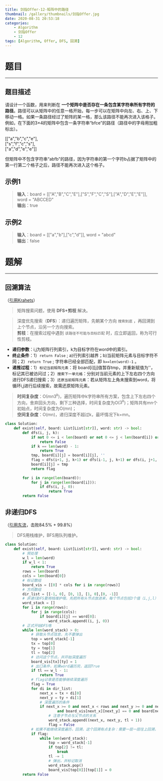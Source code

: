 ```yaml
---
title: 剑指Offer-12-矩阵中的路径
thumbnail: /gallery/thumbnails/剑指Offer.jpg
date: 2020-08-31 20:53:18
categories:
    - Algorithm  
    - 剑指Offer  
    - 12
tags: [Algorithm, Offer, DFS, 回溯]
---
```


# 题目
---
## 题目描述
请设计一个函数，用来判断在 **一个矩阵中是否存在一条包含某字符串所有字符的路径**。路径可以从矩阵中的任意一格开始，每一步可以在矩阵中向左、右、上、下移动一格。如果一条路径经过了矩阵的某一格，那么该路径不能再次进入该格子。例如，在下面的3×4的矩阵中包含一条字符串“bfce”的路径（路径中的字母用加粗标出）。
<!-- more -->

[["a","b","c","e"],  
["s","f","c","s"],  
["a","d","e","e"]]

但矩阵中不包含字符串“abfb”的路径，因为字符串的第一个字符b占据了矩阵中的第一行第二个格子之后，路径不能再次进入这个格子。

## 示例1
> **输入**：board = [["A","B","C","E"],["S","F","C","S"],["A","D","E","E"]], word = "ABCCED"  
> **输出**：true

## 示例2
> **输入**：board = [["a","b"],["c","d"]], word = "abcd"  
> **输出**：false

# 题解
---
## 回溯算法
（[引用Krahets](https://leetcode-cn.com/problems/ju-zhen-zhong-de-lu-jing-lcof/solution/mian-shi-ti-12-ju-zhen-zhong-de-lu-jing-shen-du-yo/)）
> 矩阵搜索问题，使用 **DFS+剪枝** 解决。

> 深度优先搜索（**DFS**）：递归遍历矩阵，先朝某个方向 `搜索到底` ，再回溯到上个节点，沿另一个方向搜索。  
> **剪枝**：在搜索过程中遇到 `该路径不可能与目标匹配` 时，应立即返回，称为可行性剪枝。

- **递归参数**：i,j为矩阵行列索引，k为目标字符在word中的索引。
- **终止条件**：1）`return False` ; a)行列索引越界；b)当前矩阵元素与目标字符不同；2）`return True` ; 字符串已经全部匹配，即 `k==len(word)-1` 。
- **递推过程**：1）`标记当前矩阵元素`：将 board[i][j]值暂存tmp，并重新赋值为''，标记其已被访问过；2）`搜索下一单元格`：分别对当前元素的上下左右四个方向进行DFS递归搜索；3）`还原当前矩阵元素`：若从矩阵左上角未搜索到word，将循环i,j进行后续搜索，故需还原矩阵元素。

> **时间复杂度**：O($mn3^k$)，遍历矩阵中k字符串所有方案，包含上下左右四个方向，舍弃回头方向，剩下三种选择，时间复杂度为O($3^k$)；矩阵共有mn个初始点，时间复杂度为O(mn)；  
> **空间复杂度**：O(mn)，递归深度不超过k，最坏情况下k=mn。

```python
class Solution:
    def exist(self, board: List[List[str]], word: str) -> bool:
        def dfs(i, j, k):
            if not 0 <= i < len(board) or not 0 <= j < len(board[i]) or board[i][j] != word[k]:
                return False
            if k == len(word) - 1:
                return True
            tmp, board[i][j] = board[i][j], ''
            flag = dfs(i+1, j, k+1) or dfs(i-1, j, k+1) or dfs(i, j+1, k+1) or dfs(i, j-1, k+1)
            board[i][j] = tmp
            return flag
        
        for i in range(len(board)):
            for j in range(len(board[i])):
                if dfs(i, j, 0):
                    return True
        return False        
```

## 非递归DFS
（[引用东流](https://leetcode-cn.com/problems/ju-zhen-zhong-de-lu-jing-lcof/solution/fei-di-gui-dfs53-100-by-dong-liu-4/)，击败84.5% + 99.8%）
> DFS用栈维护，BFS用队列维护。

```python
class Solution:
    def exist(self, board: List[List[str]], word: str) -> bool:
        # 预处理
        w_l = len(word)
        if w_l < 1:
            return True
        rows = len(board)
        cols = len(board[0])
        # 标记数组
        board_vis = [[0] * cols for i in range(rows)]
        # 方向数组
        dir_list = [[-1, 0], [0, 1], [1, 0],[0, -1]]
        # 非递归DFS要用栈维护哦，先把所有头节点放进来，每个节点包括3个值（i,j,l）,i和j是它的坐标，l是它在word中的下标
        word_stack = []
        for i in range(rows):
            for j in range(cols):
                if board[i][j] == word[0]:
                    word_stack.append((i, j, 0))
        # 正式开始DFS咯
        while len(word_stack) > 0:
            # 获取头节点信息，先不要弹出
            top = word_stack[-1]
            tx = top[0]
            ty = top[1]
            tl = top[2]
            # 访问这个节点，并开始深度遍历
            board_vis[tx][ty] = 1
            # 出口条件，如果word遍历完，返回True
            if tl == w_l - 1:
                return True
            # flag记录是否能够继续深度遍历
            flag = True
            for di in dir_list:
                next_x = tx + di[0]
                next_y = ty + di[1]
                # 深度遍历的条件
                if next_x >= 0 and next_x < rows and next_y >= 0 and next_y < cols \
                        and board_vis[next_x][next_y] == 0 and board[next_x][next_y] == word[tl + 1]:                   
                    # 注意子节点与父节点的关系
                    word_stack.append((next_x, next_y, tl + 1))
                    flag = False
            # 如果不能继续深度遍历，回溯，这个回溯有点复杂：需要一层一层往上回溯，回溯到有多个子节点的地方，类似于树的深度遍历
            if flag:
                while len(word_stack):
                    top = word_stack[-1]
                    if top[2] != tl:
                        break
                    tl -= 1
                    # 弹出，并标记取消
                    word_stack.pop()
                    board_vis[top[0]][top[1]] = 0
        return False
```

